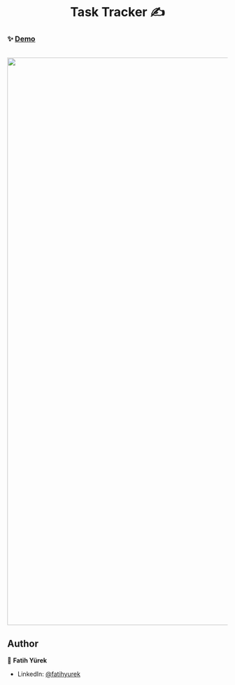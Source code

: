 <h1 align="center">Task Tracker ✍</h1>

### ✨ [Demo](https://trackyourtask-app.netlify.app/)

  </br>
<a href='https://trackyourtask-app.netlify.app/' target='_blank'>
  <img src='https://user-images.githubusercontent.com/81515422/140450452-34a1b2a6-0451-4f7b-bfe5-a50c3183487a.gif' width="1295" />
</a>


## Author

👤 **Fatih Yürek**

- LinkedIn: [@fatihyurek](https://www.linkedin.com/in/fatihyurek/)

